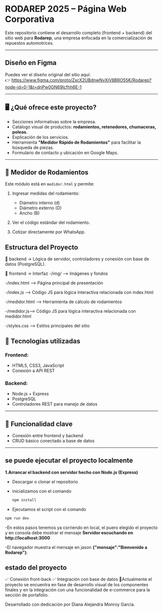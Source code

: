 # RODAREP 2025 – Página Web Corporativa

Este repositorio contiene el desarrollo completo (frontend + backend) del sitio web para **Rodarep**, una empresa enfocada en la comercialización de repuestos automotrices.  

---

##  Diseño en Figma

Puedes ver el diseño original del sitio aquí:  
👉 https://www.figma.com/proto/ZxcX2UBdnwNvXjV8BRO55K/Rodarep?node-id=0-1&t=dnPw0GN69Icfhh6E-1

---
## 🖥️ ¿Qué ofrece este proyecto?

- Secciones informativas sobre la empresa.
- Catálogo visual de productos: **rodamientos, retenedores, chumaceras, poleas.**
- Explicación de los servicios.
- Herramienta **"Medidor Rápido de Rodamientos"** para facilitar la búsqueda de piezas.
- Formulario de contacto y ubicación en Google Maps.

---

## 📏 Medidor de Rodamientos

Este módulo está en `medidor.html` y permite:

1. Ingresar medidas del rodamiento:
   - Diámetro interno (d)
   - Diámetro externo (D)
   - Ancho (B)

2. Ver el código estándar del rodamiento.
3. Cotizar directamente por WhatsApp.

##  Estructura del Proyecto
📁 backend → Lógica de servidor, controladores y conexión con base de datos (PostgreSQL).

📁 frontend → Interfaz 
 -/img/ --> Imágenes y fondos

 -/index.html --> Página principal de presentación

 -/index.js --> Código JS para lógica interactiva relacionada con index.html

 -/medidor.html --> Herramienta de cálculo de rodamientos

 -/medidor.js--> Código JS para lógica interactiva relacionada con medidor.html

 -/styles.css --> Estilos principales del sitio

## 🔧 Tecnologías utilizadas

### Frontend:
- HTML5, CSS3, JavaScript
- Conexión a API REST

### Backend:
- Node.js + Express
- PostgreSQL
- Controladores REST para manejo de datos
---

## 🔌 Funcionalidad clave

- Conexión entre frontend y backend
- CRUD básico conectado a base de datos
---

## se puede ejecutar el proyecto localmente

**1.Arrancar el backend con servidor hecho con Node.js (Express)**
- Descargar o clonar el repositorio
- inicializamos con el comando 
  ```bash
  npm install
  ```
  
  

- Ejecutamos el script con el comando

```bash
npm run dev
```
  


-En estos pasos tenemos ya corriendo en local, el puero elegido el proyecto y en consola debe mostrar el mensaje **Servidor escuchando en http://localhost:3000**

-El navegador muestra el mensaje en jason **{"mensaje":"Bienvenido a Rodarep"}**.
  

## estado del proyecto
✅ Conexión front-back
✅ Integración con base de datos
🚧Actualmente el proyecto se encuentra en fase de desarrollo visual de los componentes finales y en la integración con una funcionalidad de e-commerce
para la sección de portafolio. 

Desarrollado con dedicación por Diana Alejandra Monroy García.






